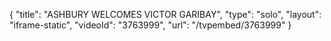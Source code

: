 {
    "title": "ASHBURY WELCOMES VICTOR GARIBAY",
    "type": "solo",
    "layout": "iframe-static",
    "videoId": "3763999",
    "url": "\/tvpembed\/3763999"
}